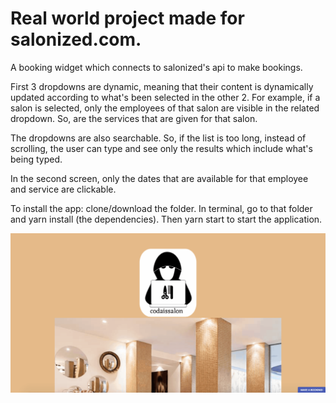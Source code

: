 # Real world project made for salonized.com.
A booking widget which connects to salonized's api to make bookings.

First 3 dropdowns are dynamic, meaning that their content is dynamically updated according to what's been selected in the other 2.
For example, if a salon is selected, only the employees of that salon are visible in the related dropdown. So, are the services that are given for that salon. 

The dropdowns are also searchable. So, if the list is too long, instead of scrolling, the user can type and see only the results which include what's being typed.

In the second screen, only the dates that are available for that employee and service are clickable. 

To install the app: clone/download the folder. In terminal, go to that folder and yarn install (the dependencies). Then yarn start to start the application.

<img src="https://github.com/alperkay/booking-widget-salonized/blob/master/2018-08-08%2010.39.02.gif" width="800" />
